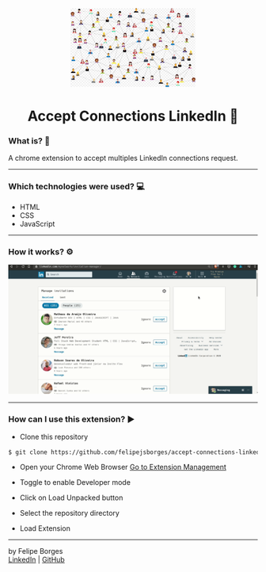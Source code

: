 <div align="center">	
		<img src="/.github/intro.png" alt="connections" width="50%" />
</div>

<div align="center">
	<h1>Accept Connections LinkedIn 🔗</h1>
</div>

### What is? 🤔
A chrome extension to accept multiples LinkedIn connections request.
<hr>

### Which technologies were used? 💻
- HTML
- CSS
- JavaScript
<hr>

### How it works? ⚙️
![gif](./.github/accept-linkedin.gif)
<hr>

### How can I use this extension? ▶️
- Clone this repository
```bash
$ git clone https://github.com/felipejsborges/accept-connections-linkedin-extension.git
```

- Open your Chrome Web Browser
[Go to Extension Management](chrome://extensions)

- Toggle to enable Developer mode

- Click on Load Unpacked button

- Select the repository directory

- Load Extension
<hr>

by Felipe Borges<br>
[LinkedIn](https://www.linkedin.com/in/felipejsborges) | [GitHub](https://github.com/felipejsborges)
